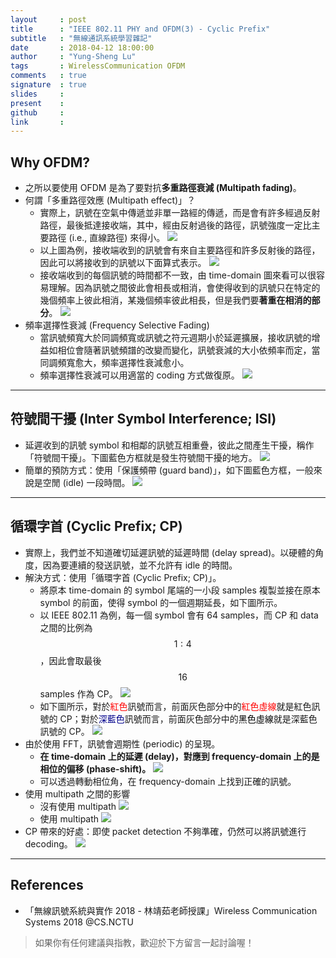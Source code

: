 ```yaml
---
layout     : post
title      : "IEEE 802.11 PHY and OFDM(3) - Cyclic Prefix"
subtitle   : "無線通訊系統學習雜記"
date       : 2018-04-12 18:00:00
author     : "Yung-Sheng Lu"
tags       : WirelessCommunication OFDM 
comments   : true
signature  : true
slides     : 
present    :
github     : 
link       : 
---
```


## Why OFDM?

* 之所以要使用 OFDM 是為了要對抗**多重路徑衰減 (Multipath fading)**。
* 何謂「多重路徑效應 (Multipath effect)」？
    * 實際上，訊號在空氣中傳遞並非單一路經的傳遞，而是會有許多經過反射路徑，最後抵達接收端，其中，經由反射過後的路徑，訊號強度一定比主要路徑 (i.e., 直線路徑) 來得小。
        ![](https://i.imgur.com/A8HEJa7.png)
    * 以上圖為例，接收端收到的訊號會有來自主要路徑和許多反射後的路徑，因此可以將接收到的訊號以下面算式表示。
        ![](https://i.imgur.com/jm1Ti63.png)
    * 接收端收到的每個訊號的時間都不一致，由 time-domain 圖來看可以很容易理解。因為訊號之間彼此會相長或相消，會使得收到的訊號只在特定的幾個頻率上彼此相消，某幾個頻率彼此相長，但是我們要**著重在相消的部分**。
        ![](https://i.imgur.com/Vtyy3NH.png)
* 頻率選擇性衰減 (Frequency Selective Fading)
    * 當訊號頻寬大於同調頻寬或訊號之符元週期小於延遲擴展，接收訊號的增益如相位會隨著訊號頻譜的改變而變化，訊號衰減的大小依頻率而定，當同調頻寬愈大，頻率選擇性衰減愈小。
    * 頻率選擇性衰減可以用適當的 coding 方式做復原。
        ![](https://i.imgur.com/zMhgT5X.png)

---
## 符號間干擾 (Inter Symbol Interference; ISI)

* 延遲收到的訊號 symbol 和相鄰的訊號互相重疊，彼此之間產生干擾，稱作「符號間干擾」。下圖藍色方框就是發生符號間干擾的地方。
    ![](https://i.imgur.com/J8a198n.png)
* 簡單的預防方式：使用「保護頻帶 (guard band)」，如下圖藍色方框，一般來說是空閒 (idle) 一段時間。
    ![](https://i.imgur.com/H6stTRa.png)

---
## 循環字首 (Cyclic Prefix; CP)

* 實際上，我們並不知道確切延遲訊號的延遲時間 (delay spread)。以硬體的角度，因為要連續的發送訊號，並不允許有 idle 的時間。
* 解決方式：使用「循環字首 (Cyclic Prefix; CP)」。
    * 將原本 time-domain 的 symbol 尾端的一小段 samples 複製並接在原本 symbol 的前面，使得 symbol 的一個週期延長，如下圖所示。
    * 以 IEEE 802.11 為例，每一個 symbol 會有 64 samples，而 CP 和 data 之間的比例為 $$1 : 4$$，因此會取最後 $$16$$ samples 作為 CP。
        ![](https://i.imgur.com/lYiF9Mj.png)
    * 如下圖所示，對於<font color=red>紅色</font>訊號而言，前面灰色部分中的<font color=red>紅色虛線</font>就是紅色訊號的 CP；對於<font color=#00008B>深藍色</font>訊號而言，前面灰色部分中的<font color=#000000>黑色虛線</font>就是深藍色訊號的 CP。
        ![](https://i.imgur.com/kLyaBnB.png)
* 由於使用 FFT，訊號會週期性 (periodic) 的呈現。
    * **在 time-domain 上的延遲 (delay)，對應到 frequency-domain 上的是相位的偏移 (phase-shift)。**
        ![](https://i.imgur.com/zxGKQYd.png)
    * 可以透過轉動相位角，在 frequency-domain 上找到正確的訊號。
* 使用 multipath 之間的影響
    * 沒有使用 multipath
        ![](https://i.imgur.com/k5GUmow.png)
    * 使用 multipath
        ![](https://i.imgur.com/CBwwAhx.png)
* CP 帶來的好處：即使 packet detection 不夠準確，仍然可以將訊號進行 decoding。
    ![](https://i.imgur.com/3RKxkwW.png)  

---
## References

* 「無線訊號系統與實作 2018 - 林靖茹老師授課」Wireless Communication Systems 2018 @CS.NCTU

> 如果你有任何建議與指教，歡迎於下方留言一起討論喔！